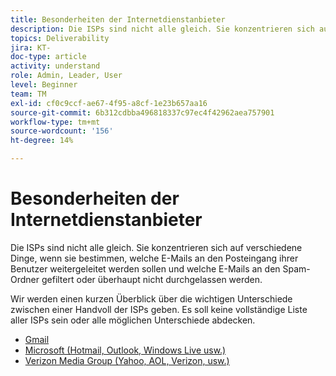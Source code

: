 ```yaml
---
title: Besonderheiten der Internetdienstanbieter
description: Die ISPs sind nicht alle gleich. Sie konzentrieren sich auf verschiedene Dinge, wenn sie bestimmen, welche E-Mails an den Posteingang ihrer Benutzer weitergeleitet werden sollen und welche E-Mails an den Spam-Ordner gefiltert oder überhaupt nicht durchgelassen werden. Wir werden einen kurzen Überblick über die wichtigen Unterschiede zwischen einer Handvoll der ISPs geben. Es soll keine vollständige Liste aller ISPs sein oder alle möglichen Unterschiede abdecken.
topics: Deliverability
jira: KT-
doc-type: article
activity: understand
role: Admin, Leader, User
level: Beginner
team: TM
exl-id: cf0c9ccf-ae67-4f95-a8cf-1e23b657aa16
source-git-commit: 6b312cdbba496818337c97ec4f42962aea757901
workflow-type: tm+mt
source-wordcount: '156'
ht-degree: 14%

---
```


# Besonderheiten der Internetdienstanbieter

Die ISPs sind nicht alle gleich. Sie konzentrieren sich auf verschiedene Dinge, wenn sie bestimmen, welche E-Mails an den Posteingang ihrer Benutzer weitergeleitet werden sollen und welche E-Mails an den Spam-Ordner gefiltert oder überhaupt nicht durchgelassen werden.

Wir werden einen kurzen Überblick über die wichtigen Unterschiede zwischen einer Handvoll der ISPs geben. Es soll keine vollständige Liste aller ISPs sein oder alle möglichen Unterschiede abdecken.

* [Gmail](./gmail.md)
* [Microsoft (Hotmail, Outlook, Windows Live usw.)](./microsoft.md)
* [Verizon Media Group (Yahoo, AOL, Verizon, usw.)](./verizon-media-group.md)
